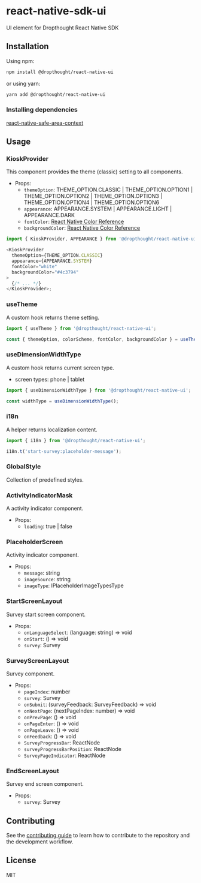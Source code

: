 # react-native-sdk-ui

UI element for Dropthought React Native SDK

## Installation

Using npm:

```sh
npm install @dropthought/react-native-ui
```

or using yarn:

```sh
yarn add @dropthought/react-native-ui
```

### Installing dependencies

[react-native-safe-area-context](https://github.com/th3rdwave/react-native-safe-area-context#getting-started)

## Usage

### KioskProvider

This component provides the theme (classic) setting to all components.

- Props:
  - `themeOption`: THEME_OPTION.CLASSIC | THEME_OPTION.OPTION1 | THEME_OPTION.OPTION2 | THEME_OPTION.OPTION3 | THEME_OPTION.OPTION4 | THEME_OPTION.OPTION6
  - `appearance`: APPEARANCE.SYSTEM | APPEARANCE.LIGHT | APPEARANCE.DARK
  - `fontColor`: [React Native Color Reference](https://reactnative.dev/docs/colors)
  - `backgroundColor`: [React Native Color Reference](https://reactnative.dev/docs/colors)

```js
import { KioskProvider, APPEARANCE } from '@dropthought/react-native-ui';

<KioskProvider
  themeOption={THEME_OPTION.CLASSIC}
  appearance={APPEARANCE.SYSTEM}
  fontColor="white"
  backgroundColor="#4c3794"
>
  {/* ... */}
</KioskProvider>;
```

### useTheme

A custom hook returns theme setting.

```js
import { useTheme } from '@dropthought/react-native-ui';

const { themeOption, colorScheme, fontColor, backgroundColor } = useTheme();
```

### useDimensionWidthType

A custom hook returns current screen type.

- screen types: phone | tablet

```js
import { useDimensionWidthType } from '@dropthought/react-native-ui';

const widthType = useDimensionWidthType();
```

### i18n

A helper returns localization content.

```js
import { i18n } from '@dropthought/react-native-ui';

i18n.t('start-survey:placeholder-message');
```

### GlobalStyle

Collection of predefined styles.

### ActivityIndicatorMask

A activity indicator component.

- Props:
  - `loading`: true | false

### PlaceholderScreen

Activity indicator component.

- Props:
  - `message`: string
  - `imageSource`: string
  - `imageType`: IPlaceholderImageTypesType

### StartScreenLayout

Survey start screen component.

- Props:
  - `onLanguageSelect`: (language: string) => void
  - `onStart`: () => void
  - `survey`: Survey

### SurveyScreenLayout

Survey component.

- Props:
  - `pageIndex`: number
  - `survey`: Survey
  - `onSubmit`: (surveyFeedback: SurveyFeedback) => void
  - `onNextPage`: (nextPageIndex: number) => void
  - `onPrevPage`: () => void
  - `onPageEnter`: () => void
  - `onPageLeave`: () => void
  - `onFeedback`: () => void
  - `SurveyProgressBar`: ReactNode
  - `surveyProgressBarPosition`: ReactNode
  - `SurveyPageIndicator`: ReactNode

### EndScreenLayout

Survey end screen component.

- Props:
  - `survey`: Survey

## Contributing

See the [contributing guide](CONTRIBUTING.md) to learn how to contribute to the repository and the development workflow.

## License

MIT
